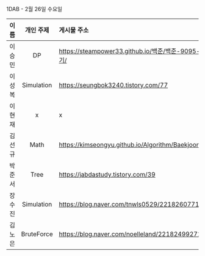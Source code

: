 1DAB - 2월 26일 수요일

| 이름 | 개인 주제 | 게시물 주소 |
| :------: | :----------: | :---------------------------------------------------------- |
| 이승민 | DP | https://steampower33.github.io/백준/백준-9095-1,2,3-더하기/ |
| 이성복 | Simulation | https://seungbok3240.tistory.com/77 |
| 이현재 | x | x |
| 김선규 | Math | https://kimseongyu.github.io/Algorithm/Baekjoon/1076.html |
| 박준서 | Tree | https://jabdastudy.tistory.com/39 |
| 장수진 | Simulation | https://blog.naver.com/tnwls0529/221826077179 |
| 김노은 | BruteForce | https://blog.naver.com/noelleland/221824992710 |